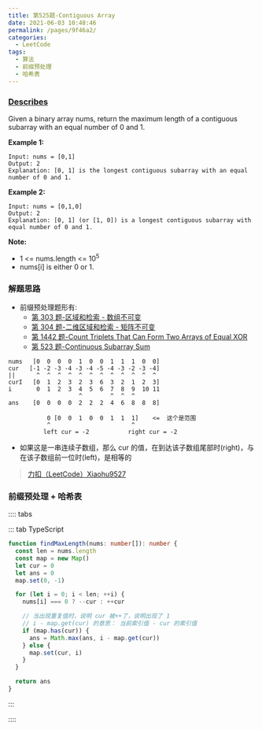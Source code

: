 ```yaml
---
title: 第525题-Contiguous Array
date: 2021-06-03 10:48:46
permalink: /pages/9f46a2/
categories:
  - LeetCode
tags:
  - 算法
  - 前缀预处理
  - 哈希表
---
```


### [Describes](https://leetcode-cn.com/problems/contiguous-array/)

Given a binary array <span class="span-shadow">nums</span>, return the maximum length of a contiguous subarray with an equal number of <span class="span-shadow">0</span> and <span class="span-shadow">1</span>.

<!-- more -->

**Example 1:**

```
Input: nums = [0,1]
Output: 2
Explanation: [0, 1] is the longest contiguous subarray with an equal number of 0 and 1.
```

**Example 2:**

```
Input: nums = [0,1,0]
Output: 2
Explanation: [0, 1] (or [1, 0]) is a longest contiguous subarray with equal number of 0 and 1.
```

**Note:**

- <span class="span-shadow">1 <= nums.length <= 10<sup>5</sup></span>
- <span class="span-shadow">nums[i]</span> is either <span class="span-shadow">0</span> or <span class="span-shadow">1</span>.

### 解题思路

- 前缀预处理题形有:
  - [第 303 题-区域和检索 - 数组不可变](https://zhixiangyao.top/pages/29b7ca/)
  - [第 304 题-二维区域和检索 - 矩阵不可变](https://zhixiangyao.top/pages/a6f86e/)
  - [第 1442 题-Count Triplets That Can Form Two Arrays of Equal XOR](https://zhixiangyao.top/pages/261bb1/)
  - [第 523 题-Continuous Subarray Sum](https://zhixiangyao.top/pages/493dff/)

```
nums   [0  0  0  0  1  0  0  1  1  1  0  0]
cur   [-1 -2 -3 -4 -3 -4 -5 -4 -3 -2 -3 -4]
||      ^  ^  ^  ^  ^  ^  ^  ^  ^  ^  ^  ^
curI   [0  1  2  3  2  3  6  3  2  1  2  3]
i       0  1  2  3  4  5  6  7  8  9  10 11
                    ^        ^  ^  ^
ans    [0  0  0  0  2  2  2  4  6  8  8  8]

           0 [0  0  1  0  0  1  1  1]    <=  这个是范围
           ^                       ^
          left cur = -2           right cur = -2
```

- 如果这是一串连续子数组，那么 cur 的值，在到达该子数组尾部时(<span class="span-shadow">right</span>)，与在该子数组前一位时(<span class="span-shadow">left</span>)，是相等的

> [力扣（LeetCode）Xiaohu9527](https://leetcode-cn.com/problems/contiguous-array/solution/dong-tu-yan-shi-qian-zhui-he-si-xiang-by-z2no/)

### 前缀预处理 + 哈希表

:::: tabs

::: tab TypeScript

```TypeScript
function findMaxLength(nums: number[]): number {
  const len = nums.length
  const map = new Map()
  let cur = 0
  let ans = 0
  map.set(0, -1)

  for (let i = 0; i < len; ++i) {
    nums[i] === 0 ? --cur : ++cur

    // 当出现重复值时，说明 cur 被++了，说明出现了 1
    // i - map.get(cur) 的意思： 当前索引值 - cur 的索引值
    if (map.has(cur)) {
      ans = Math.max(ans, i - map.get(cur))
    } else {
      map.set(cur, i)
    }
  }

  return ans
}
```

:::

::::
